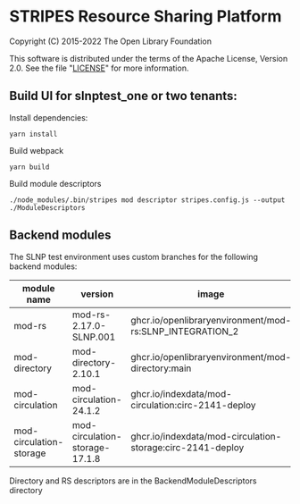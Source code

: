 # STRIPES Resource Sharing Platform

Copyright (C) 2015-2022 The Open Library Foundation

This software is distributed under the terms of the Apache License,
Version 2.0. See the file "[LICENSE](LICENSE)" for more information.

## Build UI for slnptest_one or two tenants:

Install dependencies:
```
yarn install
```

Build webpack
```
yarn build
```

Build module descriptors
```
./node_modules/.bin/stripes mod descriptor stripes.config.js --output ./ModuleDescriptors
```

## Backend modules
The SLNP test environment uses custom branches for the following backend modules:

| module name | version | image | 
| --- | --- | --- |
| mod-rs | mod-rs-2.17.0-SLNP.001 | ghcr.io/openlibraryenvironment/mod-rs:SLNP_INTEGRATION_2 |
| mod-directory | mod-directory-2.10.1 | ghcr.io/openlibraryenvironment/mod-directory:main | 
| mod-circulation | mod-circulation-24.1.2 | ghcr.io/indexdata/mod-circulation:circ-2141-deploy |
| mod-circulation-storage | mod-circulation-storage-17.1.8 | ghcr.io/indexdata/mod-circulation-storage:circ-2141-deploy |

Directory and RS descriptors are in the BackendModuleDescriptors directory


